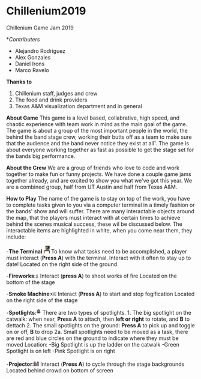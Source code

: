 # Chillenium2019
Chillenium Game Jam 2019

**Contributers*

- Alejandro Rodriguez
- Alex Gonzales
- Daniel Irons
- Marco Ravelo

**Thanks to**

1. Chillenium staff, judges and crew
2. The food and drink providers
3. Texas A&M visualization department and in general

**About Game**
This game is a level based, collabrative, high speed, and chaotic experience with team work in mind as the main goal of the game. The game is about a group of the most important people in the world, the behind the band stage crew, working their butts off as a team to make sure that the audience and the band never notice they exist at all¹. The game is about everyone working together as fast as possible to get the stage set for the bands big performance.

**About the Crew**
We are a group of friends who love to code and work together to make fun or funny projects. We have done a couple game jams together already, and are excited to show you what we've got this year. We are a combined group, half from UT Austin and half from Texas A&M.

**How to Play**
The name of the game is to stay on top of the work, you have to complete tasks given to you via a computer terminal in a timely fashion or the bands' show and will suffer. There are many interactable objects around the map, that the players must interact with at certain times to achieve behind the scenes musical success, these wil be discussed below. The interactable items are highlighted in white, when you come near them, they include:

-**The Terminal**:![alt text](https://github.com/DanielIrons/Chillenium2019/blob/master/Art/Interactives/Terminal/TerminalActive.png)
       To know what tasks need to be accomplished, a player must interact (**Press A**) with the terminal. Interact with it often to stay up to date!
       Located on the right side of the ground
       
-**Fireworks**:![alt text](https://github.com/DanielIrons/Chillenium2019/blob/master/Art/Interactives/FireworkLauncher.png)
       Interact (**press A**) to shoot works of fire
       Located on the bottom of the stage
       
-**Smoke Machine**:![alt text](https://github.com/DanielIrons/Chillenium2019/blob/master/Art/Interactives/SmokeMachine.png)
       Interact (**Press A**) to start and stop fogification
       Located on the right side of the stage
       
-**Spotlights**:![alt text](https://github.com/DanielIrons/Chillenium2019/blob/master/Art/Interactives/Spotlight.png)
       There are two types of spotlights.
              1. The big spotlight on the catwalk: when near, **Press A** to attach, then **left or right** to rotate, and **B** to dettach
              2. The small spotlights on the ground: **Press A** to pick up and toggle on or off, **B** to drop
                     2a. Small spotlights need to be moved as a task, there are red and blue circles on the ground to indicate where they must be moved
              Location: -Big Spotlight is up the ladder on the catwalk
                        -Green Spotlight is on left
                        -Pink Spotlight is on right
                        
-**Projector**:![alt text](https://github.com/DanielIrons/Chillenium2019/blob/master/Art/Interactives/Projector/Projector1.png)
       Interact (**Press A**) to cycle through the stage backgrounds
       Located behind crowd on bottom of screen
       
